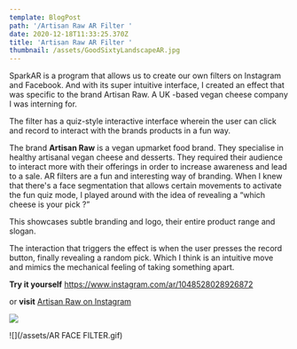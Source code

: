 ```yaml
---
template: BlogPost
path: '/Artisan Raw AR Filter '
date: 2020-12-18T11:33:25.370Z
title: 'Artisan Raw AR Filter '
thumbnail: /assets/GoodSixtyLandscapeAR.jpg
---
```

<!--StartFragment-->

SparkAR is a program that allows us to create our own filters on Instagram and Facebook. And with its super intuitive interface, I created an effect that was specific to the brand Artisan Raw. A UK -based vegan cheese company I was interning for.

The filter has a quiz-style interactive interface wherein the user can click and record to interact with the brands products in a fun way.

The brand **Artisan Raw** is a vegan upmarket food brand. They specialise in healthy artisanal vegan cheese and desserts. They required their audience to interact more with their offerings in order to increase awareness and lead to a sale. AR filters are a fun and interesting way of branding. When I knew that there's a face segmentation that allows certain movements to activate the fun quiz mode, I played around with the idea of revealing a “which cheese is your pick ?”

This showcases subtle branding and logo, their entire product range and slogan.

The interaction that triggers the effect is when the user presses the record button, finally revealing a random pick. Which I think is an intuitive move and mimics the mechanical feeling of taking something apart.

**Try it yourself**  <https://www.instagram.com/ar/1048528028926872>

or **visit**  [Artisan Raw on Instagram](https://www.instagram.com/artisanraw/?hl=en) 

![](/assets/E0BEBB61-CD8D-498F-BD5C-33818EBA31AD.jpeg)

<!--EndFragment-->

![](/assets/AR FACE FILTER.gif)

